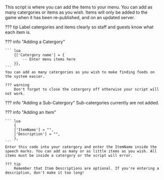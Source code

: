 This script is where you can add the items to your menu. You can add as many catergories or items as you wish. Items will only be added to the game when it has been re-published, and on an updated server. 

??? tip
    Label catergories and items clearly so staff and guests know what each item is.



??? info "Adding a Catergory"

    ``` lua
        {['Catergory name'] = {
            -- Enter menu items here
        }},
    ```
    You can add as many catergories as you wish to make finding foods on the system easier. 

    ??? warning
        Don't forget to close the catergory off otherwise your script will not work.

??? info "Adding a Sub-Catergory"
    Sub-catergories currently are not added.

??? info "Adding an Item"
    
    ``` lua
        {
		['ItemName'] = "",
		['Description'] = "", 
		},
    ```
    Enter this code into your catergory and enter the ItemName inside the speech marks. You can add as many or as little items as you wish. All items must be inside a catergory or the script will error. 
    
    ??? tip 
        Remember that Item Descriptions are optional. If you're entering a description, don't make it too long!